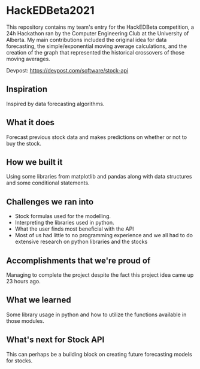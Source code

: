 # HackEDBeta2021
This repository contains my team's entry for the HackEDBeta competition, a 24h Hackathon ran by the Computer Engineering Club at the University of Alberta.
My main contributions included the original idea for data forecasting, the simple/exponential moving average calculations, and the creation of the graph that represented the historical crossovers of those moving averages. 

Devpost: https://devpost.com/software/stock-api

## Inspiration
Inspired by data forecasting algorithms. 

## What it does
Forecast previous stock data and makes predictions on whether or not to buy the stock.
## How we built it
Using some libraries from matplotlib and pandas along with data structures and some conditional statements.
## Challenges we ran into
- Stock formulas used for the modelling.
- Interpreting the libraries used in python.
- What the user finds most beneficial with the API
- Most of us had little to no programming experience and we all had to do extensive research on python libraries and the stocks

## Accomplishments that we're proud of
Managing to complete the project despite the fact this project idea came up 23 hours ago.

## What we learned
Some library usage in python and how to utilize the functions available in those modules.

## What's next for Stock API
This can perhaps be a building block on creating future forecasting models for stocks.
